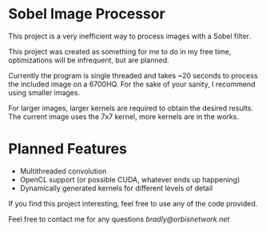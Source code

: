 # Sobel Image Processor

This project is a very inefficient way to process images with a Sobel filter.

This project was created as something for me to do in my free time, 
optimizations will be infrequent, but are planned.

Currently the program is single threaded and takes ~20 seconds to process the included image on a 6700HQ.
For the sake of your sanity, I recommend using smaller images.

For larger images, larger kernels are required to obtain the desired results.
The current image uses the 7x7 kernel, more kernels are in the works.

# Planned Features
* Multithreaded convolution
* OpenCL support (or possible CUDA, whatever ends up happening)
* Dynamically generated kernels for different levels of detail

If you find this project interesting, feel free to use any of the code provided.

Feel free to contact me for any questions _bradly@orbisnetwork.net_
